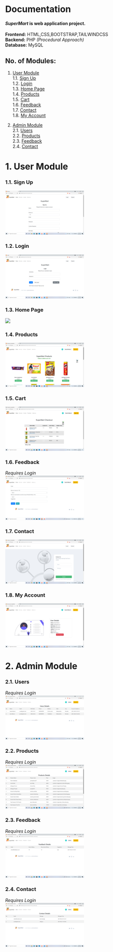 # Documentation

#### *SuperMart* is web application project.

 **Frontend:** HTML,CSS,BOOTSTRAP,TAILWINDCSS <br />
 **Backend:** PHP *(Procedural Approach)* <br />
 **Database:** MySQL <br />

 ## No. of Modules:
 1. [User Module](#1-User-Module)  
    1.1. [Sign Up](#11-Sign-Up)  
    1.2. [Login](#12-Login)  
    1.3. [Home Page](#13-Home-Page)  
    1.4. [Products](#14-Products)  
    1.5. [Cart](#15-Cart)  
    1.6. [Feedback](#16-Feedback)  
    1.7. [Contact](#17-Contact)  
    1.8. [My Account](#18-My-Account)  

 2. [Admin Module](#2-Admin-Module)  
    2.1. [Users](#21-Users)  
    2.2. [Products](#22-Products)  
    2.3. [Feedback](#23-Feedback)  
    2.4. [Contact](#24-Contact)  

# 1. User Module
### 1.1. Sign Up
<img src="Screenshots/user_sign up.png" width="50%"> </br>
### 1.2. Login
<img src="Screenshots/user login.png" width="50%"> </br>
### 1.3. Home Page
<img src="Screenshots/home_without_login" width="50%"> </br>
### 1.4. Products
<img src="Screenshots/products.png" width="50%"> </br>
### 1.5. Cart
<img src="Screenshots/cart.png" width="50%"> </br>
### 1.6. Feedback
*Requires Login* </br>
<img src="Screenshots/feedback_user.png" width="50%"> </br>
### 1.7. Contact
<img src="Screenshots/contact us.png" width="50%"> </br>
### 1.8. My Account
<img src="Screenshots/my account user.png" width="50%"> </br>

# 2. Admin Module
### 2.1. Users
*Requires Login* </br>
<img src="Screenshots/user details_admin.png" width="50%"> </br>

### 2.2. Products
*Requires Login* </br>
<img src="Screenshots/products_details_admin.png" width="50%"> </br>

### 2.3. Feedback
*Requires Login* </br>
<img src="Screenshots/feedback details_admin.png" width="50%"> </br>

### 2.4. Contact
*Requires Login* </br>
<img src="Screenshots/contact details_admin.png" width="50%"> </br>




